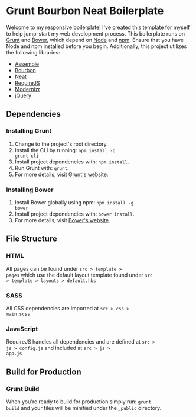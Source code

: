 # Grunt Bourbon Neat Boilerplate
Welcome to my responsive boilerplate! I've created this template for myself to help jump-start my web development process. This boilerplate runs on [Grunt](http://gruntjs.com/) and [Bower](http://bower.io/), which depend on [Node](http://nodejs.org/) and [npm](http://npmjs.org/). Ensure that you have Node and npm installed before you begin. Additionally, this project utilizes the following libraries:
- [Assemble](http://assemble.io/)
- [Bourbon](http://bourbon.io/)
- [Neat](http://neat.bourbon.io/)
- [RequireJS](http://requirejs.org/)
- [Modernizr](http://modernizr.com/)
- [jQuery](http://jquery.com/)

## Dependencies

### Installing Grunt
1. Change to the project's root directory.
2. Install the CLI by running: <code>npm install -g grunt-cli</code>
3. Install project dependencies with: <code>npm install</code>.
4. Run Grunt with: <code>grunt</code>.
5. For more details, visit [Grunt's website](http://gruntjs.com/getting-started).


### Installing Bower
1. Install Bower globally using npm: <code>npm install -g bower</code>
2. Install project dependencies with: <code>bower install</code>.
3. For more details, visit [Bower's website](http://bower.io/).


## File Structure

### HTML
All pages can be found under <code>src > template > pages</code> which use the default layout template found under <code>src > template > layouts > default.hbs</code>

### SASS
All CSS dependencies are imported at <code>src > css > main.scss</code>

### JavaScript
RequireJS handles all dependencies and are defined at <code>src > js > config.js</code> and included at <code>src > js > app.js</code>

## Build for Production

### Grunt Build
When you're ready to build for production simply run: <code>grunt build</code> and your files will be minified under the <code>_public</code> directory.
